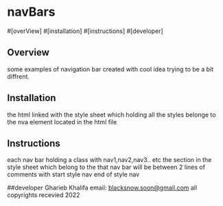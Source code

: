 # navBars
#[overView]
#[installation]
#[instructions]
#[developer]


## Overview
some examples of navigation bar created with cool idea trying to be a bit diffrent.
## Installation
the html linked with the style sheet which holding all the styles belonge to the nva element located in the html file

## Instructions
each nav bar holding a class with nav1,nav2,nav3.. etc the section in the style sheet which belong to the that nav bar will be between 2 lines of comments 
with start style nav end of style nav

##developer
Gharieb Khalifa
email: blacksnow.soon@gmail.com
all copyrights recevied 2022
